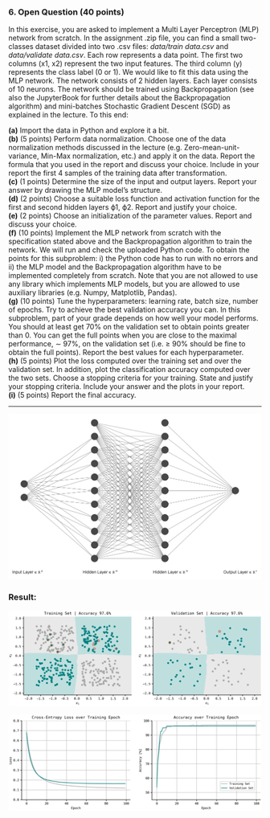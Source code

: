 ### 6. Open Question (40 points)
In this exercise, you are asked to implement a Multi Layer Perceptron (MLP) network from scratch. In the assignment .zip file, you can find a small two-classes dataset divided into two .csv files: _data/train data.csv_ and _data/validate data.csv_. Each row represents a data point. The first two columns (x1, x2) represent the two input features. The third column (y) represents the class label (0 or 1). We would like to fit this data using the MLP network. The network consists of 2 hidden layers. Each layer consists of 10 neurons. The network should be trained using Backpropagation (see also the JupyterBook for further details about the Backpropagation algorithm) and mini-batches Stochastic Gradient Descent (SGD) as explained in the lecture. To this end:

**(a)** Import the data in Python and explore it a bit.\
**(b)** (5 points) Perform data normalization. Choose one of the data normalization methods discussed in the lecture (e.g. Zero-mean-unit-variance, Min-Max normalization, etc.) and apply it on the data. Report the formula that you used in the report and discuss your choice. Include in your report the first 4 samples of the training data after transformation.\
**(c)** (1 points) Determine the size of the input and output layers. Report your answer by drawing the MLP model’s structure.\
**(d)** (2 points) Choose a suitable loss function and activation function for the first and second hidden layers ϕ1, ϕ2. Report and justify your choice.\
**(e)** (2 points) Choose an initialization of the parameter values. Report and discuss your choice.\
**(f)** (10 points) Implement the MLP network from scratch with the specification stated above and the Backpropagation algorithm to train the network. We will run and check the uploaded Python code. To obtain the points for this subproblem: i) the Python code has to run with no errors and ii) the MLP model and the Backpropagation algorithm have to be implemented completely from scratch. Note that you are not allowed to use any library which implements MLP models, but you are allowed to use auxiliary libraries (e.g. Numpy, Matplotlib, Pandas).\
**(g)** (10 points) Tune the hyperparameters: learning rate, batch size, number of epochs. Try to achieve the best validation accuracy you can. In this subproblem, part of your grade depends on how well your model performs. You should at least get 70% on the validation set to obtain points greater than 0. You can get the full points when you are close to the maximal performance, ∼ 97%, on the validation set (i.e. ≥ 90% should be fine to obtain the full points). Report the best values for each hyperparameter.\
**(h)** (5 points) Plot the loss computed over the training set and over the validation set. In addition, plot the classification accuracy computed over the two sets. Choose a stopping criteria for your training. State and justify your stopping criteria. Include your answer and the plots in your report.\
**(i)** (5 points) Report the final accuracy.

---

![alt text](https://github.com/tomasurdiales/MLP_NeuralNet_fromScratch/blob/main/diagram.png?raw=true)

### Result:

![alt text](https://github.com/tomasurdiales/MLP_NeuralNet_fromScratch/blob/main/figures/pic3_front.png?raw=true)

![alt text](https://github.com/tomasurdiales/MLP_NeuralNet_fromScratch/blob/main/figures/pic4_front.png?raw=true)
